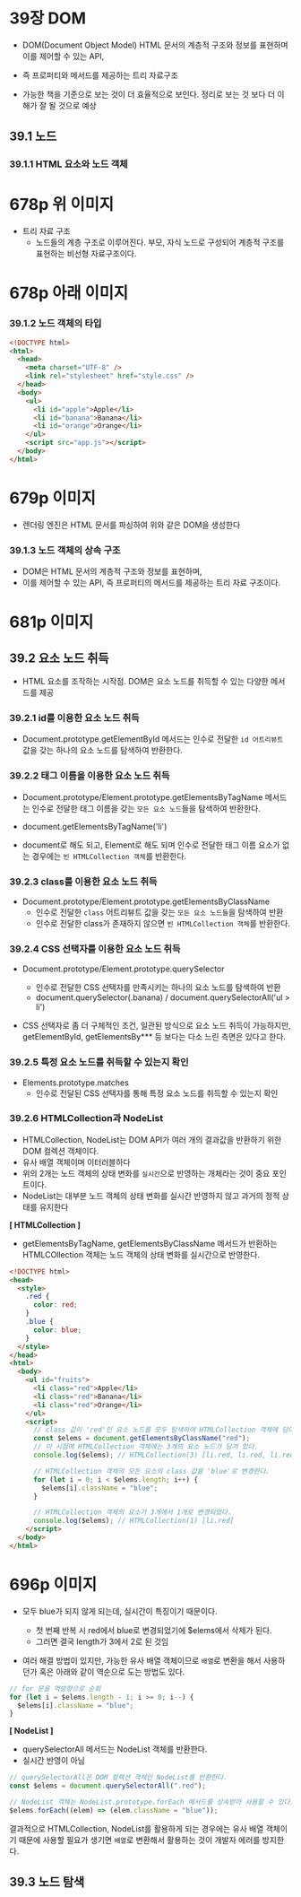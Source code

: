 # 39장 DOM

- DOM(Document Object Model) HTML 문서의 계층적 구조와 정보를 표현하며 이를 제어할 수 있는 API,
- 즉 프로퍼티와 메서드를 제공하는 트리 자료구조

- 가능한 책을 기준으로 보는 것이 더 효율적으로 보인다. 정리로 보는 것 보다 더 이해가 잘 될 것으로 예상

## 39.1 노드

### 39.1.1 HTML 요소와 노드 객체

# 678p 위 이미지

- 트리 자료 구조
  - 노드들의 계층 구조로 이루어진다. 부모, 자식 노드로 구성되어 계층적 구조를 표현하는 비선형 자료구조이다.

# 678p 아래 이미지

### 39.1.2 노드 객체의 타입

```html
<!DOCTYPE html>
<html>
  <head>
    <meta charset="UTF-8" />
    <link rel="stylesheet" href="style.css" />
  </head>
  <body>
    <ul>
      <li id="apple">Apple</li>
      <li id="banana">Banana</li>
      <li id="orange">Orange</li>
    </ul>
    <script src="app.js"></script>
  </body>
</html>
```

# 679p 이미지

- 렌더링 엔진은 HTML 문서를 파싱하여 위와 같은 DOM을 생성한다

### 39.1.3 노드 객체의 상속 구조

- DOM은 HTML 문서의 계층적 구조와 정보를 표현하며,
- 이를 제어할 수 있는 API, 즉 프로퍼티의 메서드를 제공하는 트리 자료 구조이다.

# 681p 이미지

## 39.2 요소 노드 취득

- HTML 요소를 조작하는 시작점. DOM은 요소 노드를 취득할 수 있는 다양한 메서드를 제공

### 39.2.1 id를 이용한 요소 노드 취득

- Document.prototype.getElementById 메서드는 인수로 전달한 `id 어트리뷰트` 값을 갖는 하나의 요소 노드를 탐색하여 반환한다.

### 39.2.2 태그 이름을 이용한 요소 노드 취득

- Document.prototype/Element.prototype.getElementsByTagName 메서드는 인수로 전달한 태그 이름을 갖는 `모든 요소 노드`들을 탐색하여 반환한다.

- document.getElementsByTagName('li')
- document로 해도 되고, Element로 해도 되며 인수로 전달한 태그 이름 요소가 없는 경우에는 `빈 HTMLCollection 객체`를 반환한다.

### 39.2.3 class를 이용한 요소 노드 취득

- Document.prototype/Element.prototype.getElementsByClassName
  - 인수로 전달한 `class` 어트리뷰트 값을 갖는 `모든 요소 노드들`을 탐색하여 반환
  - 인수로 전달한 class가 존재하지 않으면 `빈 HTMLCollection 객체`를 반환한다.

### 39.2.4 CSS 선택자를 이용한 요소 노드 취득

- Document.prototype/Element.prototype.querySelector

  - 인수로 전달한 CSS 선택자를 만족시키는 하나의 요소 노드를 탐색하여 반환
  - document.querySelector(.banana) / document.querySelectorAll('ul > li')

- CSS 선택자로 좀 더 구체적인 조건, 일관된 방식으로 요소 노드 취득이 가능하지만, getElementById, getElementsBy\*\*\* 등 보다는 다소 느린 측면은 있다고 한다.

### 39.2.5 특정 요소 노드를 취득할 수 있는지 확인

- Elements.prototype.matches
  - 인수로 전달된 CSS 선택자를 통해 특정 요소 노드를 취득할 수 있는지 확인

### 39.2.6 HTMLCollection과 NodeList

- HTMLCollection, NodeList는 DOM API가 여러 개의 결과값을 반환하기 위한 DOM 컬렉션 객체이다.
- 유사 배열 객체이며 이터러블하다
- 위의 2개는 노드 객체의 상태 변화를 `실시간`으로 반영하는 개체라는 것이 중요 포인트이다.
- NodeList는 대부분 노드 객체의 상태 변화를 실시간 반영하지 않고 과거의 정적 상태를 유지한다

**[ HTMLCollection ]**

- getElementsByTagName, getElementsByClassName 메서드가 반환하는 HTMLCOllection 객체는 노드 객체의 상태 변화를 실시간으로 반영한다.

```html
<!DOCTYPE html>
<head>
  <style>
    .red {
      color: red;
    }
    .blue {
      color: blue;
    }
  </style>
</head>
<html>
  <body>
    <ul id="fruits">
      <li class="red">Apple</li>
      <li class="red">Banana</li>
      <li class="red">Orange</li>
    </ul>
    <script>
      // class 값이 'red'인 요소 노드를 모두 탐색하여 HTMLCollection 객체에 담아 반환한다.
      const $elems = document.getElementsByClassName("red");
      // 이 시점에 HTMLCollection 객체에는 3개의 요소 노드가 담겨 있다.
      console.log($elems); // HTMLCollection(3) [li.red, li.red, li.red]

      // HTMLCollection 객체의 모든 요소의 class 값을 'blue'로 변경한다.
      for (let i = 0; i < $elems.length; i++) {
        $elems[i].className = "blue";
      }

      // HTMLCollection 객체의 요소가 3개에서 1개로 변경되었다.
      console.log($elems); // HTMLCollection(1) [li.red]
    </script>
  </body>
</html>
```

# 696p 이미지

- 모두 blue가 되지 않게 되는데, 실시간이 특징이기 때문이다.

  - 첫 번째 반복 시 red에서 blue로 변경되었기에 $elems에서 삭제가 된다.
  - 그러면 결국 length가 3에서 2로 된 것임

- 여러 해결 방법이 있지만, 가능한 유사 배열 객체이므로 `배열`로 변환을 해서 사용하던가 혹은 아래와 같이 역순으로 도는 방법도 있다.

```javascript
// for 문을 역방향으로 순회
for (let i = $elems.length - 1; i >= 0; i--) {
  $elems[i].className = "blue";
}
```

**[ NodeList ]**

- querySelectorAll 메서드는 NodeList 객체를 반환한다.
- 실시간 반영이 아님

```javascript
// querySelectorAll은 DOM 컬렉션 객체인 NodeList를 반환한다.
const $elems = document.querySelectorAll(".red");

// NodeList 객체는 NodeList.prototype.forEach 메서드를 상속받아 사용할 수 있다.
$elems.forEach((elem) => (elem.className = "blue"));
```

결과적으로 HTMLCollection, NodeList를 활용하게 되는 경우에는 유사 배열 객체이기 때문에 사용할 필요가 생기면 `배열`로 변환해서 활용하는 것이 개발자 에러를 방지한다.

## 39.3 노드 탐색
